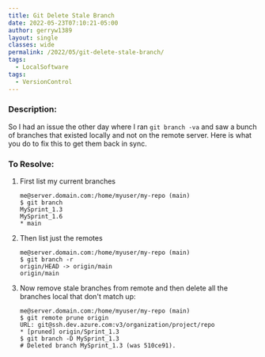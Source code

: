 ```yaml
---
title: Git Delete Stale Branch
date: 2022-05-23T07:10:21-05:00
author: gerryw1389
layout: single
classes: wide
permalink: /2022/05/git-delete-stale-branch/
tags:
  - LocalSoftware
tags:
  - VersionControl
---
```

<!--more-->

### Description:

So I had an issue the other day where I ran `git branch -va` and saw a bunch of branches that existed locally and not on the remote server. Here is what you do to fix this to get them back in sync.

### To Resolve:

1. First list my current branches

   ```shell
   me@server.domain.com:/home/myuser/my-repo (main) 
   $ git branch 
   MySprint_1.3
   MySprint_1.6
   * main
   ```

1. Then list just the remotes

   ```shell
   me@server.domain.com:/home/myuser/my-repo (main) 
   $ git branch -r
   origin/HEAD -> origin/main
   origin/main
   ```

1. Now remove stale branches from remote and then delete all the branches local that don't match up:


   ```shell
   me@server.domain.com:/home/myuser/my-repo (main) 
   $ git remote prune origin
   URL: git@ssh.dev.azure.com:v3/organization/project/repo
   * [pruned] origin/Sprint_1.3
   $ git branch -D MySprint_1.3
   # Deleted branch MySprint_1.3 (was 510ce91).
   ```

